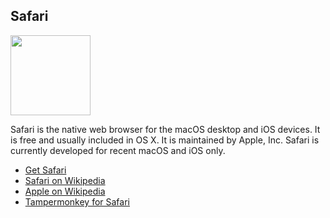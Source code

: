 ## Safari
<img src="https://raw.githubusercontent.com/wiki/OpenUserJS/OpenUserJS.org/images/safari_icon.png" width="128" height="128">

Safari is the native web browser for the macOS desktop and iOS devices. It is free and usually included in OS X. It is maintained by Apple, Inc. Safari is currently developed for recent macOS and iOS only.

* [Get Safari][safariBrowser]
* [Safari on Wikipedia][wikipediaSafari]
* [Apple on Wikipedia][wikipediaApple]
* [Tampermonkey for Safari][tampermonkeyForSafari]


[githubFavicon]: https://assets-cdn.github.com/favicon.ico
[oujsFavicon]: https://raw.githubusercontent.com/OpenUserJs/OpenUserJS.org/master/public/images/favicon16.png

[safariBrowser]: https://support.apple.com/downloads/safari
[wikipediaSafari]: https://www.wikipedia.org/wiki/Safari_%28web_browser%29
[wikipediaApple]: https://www.wikipedia.org/wiki/Apple_Inc.

[tampermonkeyForSafari]: Tampermonkey-for-Safari

